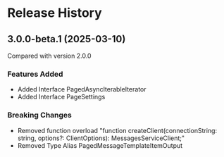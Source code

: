 # Release History
    
## 3.0.0-beta.1 (2025-03-10)
Compared with version 2.0.0
    
### Features Added

  - Added Interface PagedAsyncIterableIterator
  - Added Interface PageSettings

### Breaking Changes

  - Removed function overload "function createClient(connectionString: string, options?: ClientOptions): MessagesServiceClient;"
  - Removed Type Alias PagedMessageTemplateItemOutput
    
